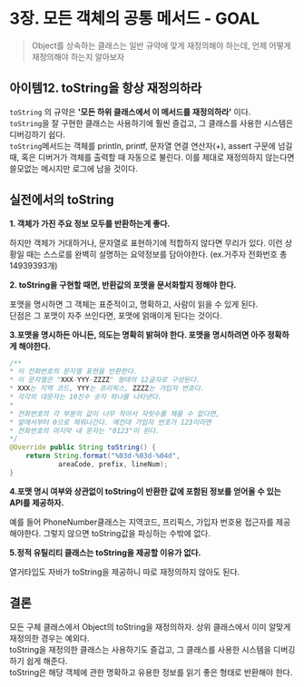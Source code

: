 # 3장. 모든 객체의 공통 메서드 - GOAL

> Object를 상속하는 클래스는 일반 규약에 맞게 재정의해야 하는데, 언제 어떻게 재정의해야 하는지 알아보자

## 아이템12. toString을 항상 재정의하라

`toString` 의 규약은 **'모든 하위 클래스에서 이 메서드를 재정의하라'** 이다.  
`toString`을 잘 구현한 클래스는 사용하기에 훨씬 즐겁고, 그 클래스를 사용한 시스템은 디버깅하기 쉽다.  
`toString`메서드는 객체를 println, printf, 문자열 연결 연산자(+), assert 구문에 넘길 때, 혹은 디버거가 객체를 출력할 때 자동으로 불린다. 이를 제대로 재정의하지 않는다면 쓸모없는 메시지만 로그에 남을 것이다.

## 실전에서의 toString

**1\. 객체가 가진 주요 정보 모두를 반환하는게 좋다.**

하지만 객체가 거대하거나, 문자열로 표현하기에 적합하지 않다면 무리가 있다. 이런 상황일 때는 스스로를 완벽히 설명하는 요약정보를 담아야한다. (ex.거주자 전화번호 총 14939393개)

**2\. toString을 구현할 때면, 반환값의 포맷을 문서화할지 정해야 한다.**

포맷을 명시하면 그 객체는 표준적이고, 명확하고, 사람이 읽을 수 있게 된다.  
단점은 그 포맷이 자주 쓰인다면, 포맷에 얽매이게 된다는 것이다.

**3.포맷을 명시하든 아니든, 의도는 명확히 밝혀야 한다. 포맷을 명시하려면 아주 정확하게 해야한다.**

```java
/**
* 이 전화번호의 문자열 표현을 반환한다.
* 이 문자열은 "XXX-YYY-ZZZZ" 형태의 12글자로 구성된다.
* XXX는 지역 코드, YYY는 프리픽스, ZZZZ는 가입자 번호다.
* 각각의 대문자는 10진수 숫자 하나를 나타낸다.
*
* 전화번호의 각 부분의 값이 너무 작아서 자릿수를 채울 수 없다면,
* 앞에서부터 0으로 채워나간다. 예컨대 가입자 번호가 123이라면
* 전화번호의 마지막 네 문자는 "0123"이 된다.
*/
@Override public String toString() {
    return String.format("%03d-%03d-%04d",
            areaCode, prefix, lineNum);
}
```


**4.포맷 명시 여부와 상관없이 toString이 반환한 값에 포함된 정보를 얻어올 수 있는 API를 제공하자.**

예를 들어 PhoneNumber클래스는 지역코드, 프리픽스, 가입자 번호용 접근자를 제공해야한다. 그렇지 않으면 toString값을 파싱하는 수밖에 없다.

**5.정적 유틸리티 클래스는 toString을 제공할 이유가 없다.**

열거타입도 자바가 toString을 제공하니 따로 재정의하지 않아도 된다.

## 결론

모든 구체 클래스에서 Object의 toString을 재정의하자. 상위 클래스에서 이미 알맞게 재정의한 경우는 예외다.  
toString을 재정의한 클래스는 사용하기도 즐겁고, 그 클래스를 사용한 시스템을 디버깅하기 쉽게 해준다.  
toString은 해당 객체에 관한 명확하고 유용한 정보를 읽기 좋은 형태로 반환해야 한다.
